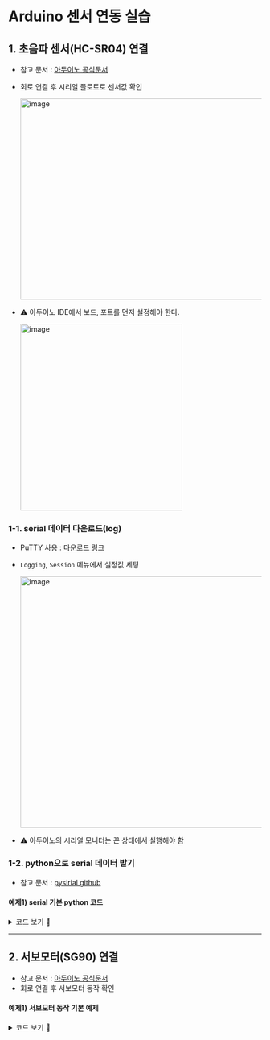 # Arduino 센서 연동 실습

## 1. 초음파 센서(HC-SR04) 연결
- 참고 문서 : [아두이노 공식문서](https://projecthub.arduino.cc/Isaac100/getting-started-with-the-hc-sr04-ultrasonic-sensor-7cabe1)
- 회로 연결 후 시리얼 플로트로 센서값 확인
  
  <img width="800" height="400" alt="image" src="https://github.com/user-attachments/assets/8e96a853-439c-44e5-9ca5-a981de8eda10" />
- ⚠️ 아두이노 IDE에서 보드, 포트를 먼저 설정해야 한다.

  <img width="322" height="371" alt="image" src="https://github.com/user-attachments/assets/bfcebb24-2056-4452-a26d-99afb36a48aa" />


### 1-1. serial 데이터 다운로드(log)
- PuTTY 사용 : [다운로드 링크](https://www.chiark.greenend.org.uk/~sgtatham/putty/latest.html)
- `Logging`, `Session` 메뉴에서 설정값 세팅

  <img width="800" height="500" alt="image" src="https://github.com/user-attachments/assets/1bf0a10a-79d3-4e97-b157-3fd6c6e7d16c" />

- ⚠️ 아두이노의 시리얼 모니터는 끈 상태에서 실행해야 함

### 1-2. python으로 serial 데이터 받기
- 참고 문서 : [pysirial github](https://github.com/pyserial/pyserial)

#### 예제1) serial 기본 python 코드
<details>
<summary>코드 보기 🔽</summary>
  
```python
import serial
import time

# 전역 변수
connection = None
current_distance = 0

def connect_sensor(port='COM3'):
    global connection
    try:
        connection = serial.Serial(port, 9600)
        time.sleep(2)
        print("연결 성공")
        return True
    except:
        print("연결 실패")
        return False
    
def read_distance():
    global connection, current_distance
    if connection and connection.in_waiting > 0:
        data = connection.readline().decode().strip()
        try:
            distance = float(data)
            current_distance = distance
            return distance
        except:
            pass
        return None
    
    
def main():
    if connect_sensor():
        for i in range(10):
            dist = read_distance()
            if dist:
                print(f"거리 : {dist}cm")
            time.sleep(0.5)
            

if __name__ == "__main__":
    main()
    
```
</details>

---

## 2. 서보모터(SG90) 연결

- 참고 문서 : [아두이노 공식문서](https://docs.arduino.cc/learn/electronics/servo-motors/)
- 회로 연결 후 서보모터 동작 확인

#### 예제1) 서보모터 동작 기본 예제
<details>
<summary>코드 보기 🔽</summary>

```c++
#include <Servo.h>

Servo myservo;  // create servo object to control a servo
// twelve servo objects can be created on most boards

int pos = 0;    // variable to store the servo position

void setup() {
  myservo.attach(6);  // 아두이노와 연결된 핀 번호 설정
}

void loop() {
  for (pos = 0; pos <= 180; pos += 1) { // goes from 0 degrees to 180 degrees
    // in steps of 1 degree
    myservo.write(pos);              // tell servo to go to position in variable 'pos'
    delay(15);                       // waits 15ms for the servo to reach the position
  }
  for (pos = 180; pos >= 0; pos -= 1) { // goes from 180 degrees to 0 degrees
    myservo.write(pos);              // tell servo to go to position in variable 'pos'
    delay(15);                       // waits 15ms for the servo to reach the position
  }
}
```

</details>

